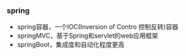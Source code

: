 ### spring
- spring容器，一个IOC(Inversion of Contro 控制反转)容器
- springMVC，基于Spring和servlet的web应用框架
- springBoot，集成度和自动化程度更高